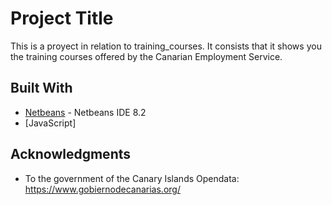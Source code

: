# Project Title

This is a proyect in relation to training_courses. It consists that it shows you the training courses offered by the Canarian Employment Service.

## Built With

* [Netbeans](https://netbeans.org/) - Netbeans IDE 8.2
* [JavaScript]

## Acknowledgments

* To the government of the Canary Islands Opendata: https://www.gobiernodecanarias.org/

